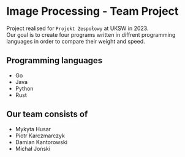 # Image Processing - Team Project

Project realised for `Projekt Zespołowy` at UKSW in 2023.  
Our goal is to create four programs written in diffrent programming languages in order to compare their weight and speed.

## Programming languages

- Go
- Java
- Python
- Rust

## Our team consists of

- Mykyta Husar
- Piotr Karczmarczyk
- Damian Kantorowski
- Michał Joński
